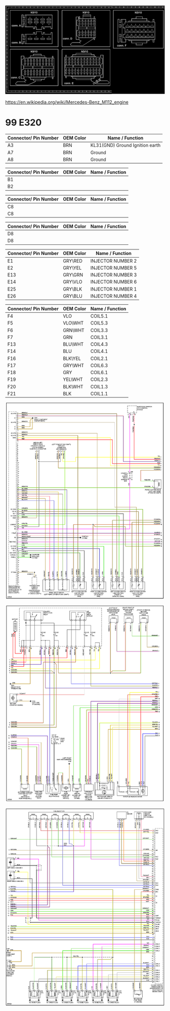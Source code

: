 ![x](oem_docs/Mercedes/mercedes_170.png)

https://en.wikipedia.org/wiki/Mercedes-Benz_M112_engine

# 99 E320

| Connector/ Pin Number | OEM Color | Name / Function | 
| --------------------- |------- |---------------- |
| A3  | BRN | KL31(GND)         Ground   Ignition earth |
| A7  | BRN |                  Ground                  |
| A8  | BRN |                  Ground                  |


| Connector/ Pin Number | OEM Color | Name / Function | 
| --------------------- |------- |---------------- |
| B1  |          |                                |
| B2  |          |                                |

| Connector/ Pin Number | OEM Color | Name / Function | 
| --------------------- |------- |---------------- |
| C8  |          |                                |
| C8  |          |                                |

| Connector/ Pin Number | OEM Color | Name / Function | 
| --------------------- |------- |---------------- |
| D8  |          |                                |
| D8  |          |                                |


| Connector/ Pin Number | OEM Color | Name / Function | 
| --------------------- |------- |---------------- |
| E1  |  GRY\RED        | INJECTOR NUMBER 2   |                         
| E2  |  GRY\YEL        | INJECTOR NUMBER 5  |                             
| E13  |  GRY\GRN        | INJECTOR NUMBER 3   |                            
| E14  |  GRY\VLO        | INJECTOR NUMBER 6   |
| E25  | GRY\BLK         |   INJECTOR NUMBER 1   |                                                      
| E26  |  GRY\BLU        | INJECTOR NUMBER 4    |                           







| Connector/ Pin Number | OEM Color | Name / Function | 
| --------------------- |------- |---------------- |
| F4  |       VLO | COIL5.1                                    |
| F5  |       VLO\WHT | COIL5.3                                    |
| F6  |       GRN\WHT | COIL3.3                                    |
| F7  |       GRN | COIL3.1                                    |
| F13  |       BLU\WHT | COIL4.3                                    |
| F14  |       BLU | COIL4.1                                    |
| F16  |       BLK\YEL | COIL2.1                                    |
| F17  |       GRY\WHT | COIL6.3                                    |
| F18  |       GRY | COIL6.1                                    |
| F19  |       YEL\WHT | COIL2.3                                    |
| F20  |       BLK\WHT | COIL1.3                                    |
| F21  |       BLK |   COIL1.1                                 |







![x](oem_docs/Mercedes/99_e320_1.png)

![x](oem_docs/Mercedes/99_e320_2.png)

![x](oem_docs/Mercedes/99_e320_3.png)